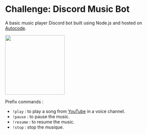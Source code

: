 # Challenge: Discord Music Bot

A basic music player Discord bot built using Node.js and hosted on [Autocode](https://autocode.com).

[<img src="https://open.autocode.com/static/images/open.svg?" width="192">](https://open.autocode.com/)

Prefix commands : 

- `!play` : to play a song from [YouTube](https://www.youtube.com/) in a voice channel.
- `!pause` : to pause the music.
- `!resume` : to resume the music.
- `!stop` : stop the musique.
